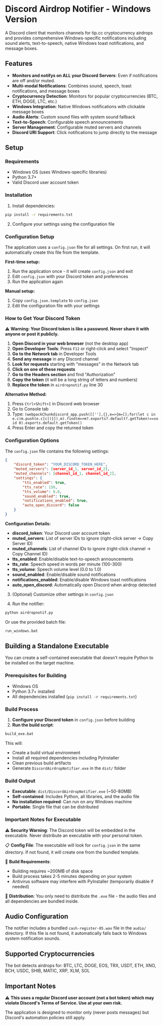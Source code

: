 # Discord Airdrop Notifier - Windows Version

A Discord client that monitors channels for tip.cc cryptocurrency airdrops and provides comprehensive Windows-specific notifications including sound alerts, text-to-speech, native Windows toast notifications, and message boxes.

## Features

- **Monitors and notifys on ALL your Discord Servers**: Even if notifications are off and/or muted.
- **Multi-modal Notifications**: Combines sound, speech, toast notifications, and message boxes
- **Cryptocurrency Detection**: Monitors for popular cryptocurrencies (BTC, ETH, DOGE, LTC, etc.)
- **Windows Integration**: Native Windows notifications with clickable message boxes
- **Audio Alerts**: Custom sound files with system sound fallback
- **Text-to-Speech**: Configurable speech announcements
- **Server Management**: Configurable muted servers and channels
- **Discord URI Support**: Click notifications to jump directly to the message

## Setup

### Requirements
- Windows OS (uses Windows-specific libraries)
- Python 3.7+ 
- Valid Discord user account token

### Installation

1. Install dependencies:
```bash
pip install -r requirements.txt
```

2. Configure your settings using the configuration file

### Configuration Setup

The application uses a `config.json` file for all settings. On first run, it will automatically create this file from the template.

**First-time setup:**
1. Run the application once - it will create `config.json` and exit
2. Edit `config.json` with your Discord token and preferences
3. Run the application again

**Manual setup:**
1. Copy `config.json.template` to `config.json`
2. Edit the configuration file with your settings

### How to Get Your Discord Token

⚠️ **Warning: Your Discord token is like a password. Never share it with anyone or post it publicly.**

1. **Open Discord in your web browser** (not the desktop app)
2. **Open Developer Tools**: Press `F12` or right-click and select "Inspect"
3. **Go to the Network tab** in Developer Tools
4. **Send any message** in any Discord channel
5. **Look for requests** starting with "messages" in the Network tab
6. **Click on one of these requests**
7. **Go to the Headers section** and find "Authorization"
8. **Copy the token** (it will be a long string of letters and numbers)
9. **Replace the token** in `airdropnotif.py` line 30

**Alternative Method:**
1. Press `Ctrl+Shift+I` in Discord web browser
2. Go to Console tab
3. Type: `(webpackChunkdiscord_app.push([[''],{},e=>{m=[];for(let c in e.c)m.push(e.c[c])}]),m).find(m=>m?.exports?.default?.getToken!==void 0).exports.default.getToken()`
4. Press Enter and copy the returned token

### Configuration Options

The `config.json` file contains the following settings:

```json
{
    "discord_token": "YOUR_DISCORD_TOKEN_HERE",
    "muted_servers": [server_id_1, server_id_2],
    "muted_channels": [channel_id_1, channel_id_2],
    "settings": {
        "tts_enabled": true,
        "tts_rate": 150,
        "tts_volume": 0.8,
        "sound_enabled": true,
        "notifications_enabled": true,
        "auto_open_discord": false
    }
}
```

**Configuration Details:**
- **discord_token**: Your Discord user account token
- **muted_servers**: List of server IDs to ignore (right-click server → Copy Server ID)
- **muted_channels**: List of channel IDs to ignore (right-click channel → Copy Channel ID)
- **tts_enabled**: Enable/disable text-to-speech announcements
- **tts_rate**: Speech speed in words per minute (100-300)
- **tts_volume**: Speech volume level (0.0 to 1.0)
- **sound_enabled**: Enable/disable sound notifications
- **notifications_enabled**: Enable/disable Windows toast notifications
- **auto_open_discord**: Automatically open Discord when airdrop detected

3. (Optional) Customize other settings in `config.json`

4. Run the notifier:
```bash
python airdropnotif.py
```

Or use the provided batch file:
```bash
run_windows.bat
```

## Building a Standalone Executable

You can create a self-contained executable that doesn't require Python to be installed on the target machine.

### Prerequisites for Building
- Windows OS
- Python 3.7+ installed
- All dependencies installed (`pip install -r requirements.txt`)

### Build Process

1. **Configure your Discord token** in `config.json` before building
2. **Run the build script**:
```bash
build_exe.bat
```

This will:
- Create a build virtual environment
- Install all required dependencies including PyInstaller
- Clean previous build artifacts
- Generate `DiscordAirdropNotifier.exe` in the `dist/` folder

### Build Output

- **Executable**: `dist/DiscordAirdropNotifier.exe` (~50-80MB)
- **Self-contained**: Includes Python, all libraries, and the audio file
- **No installation required**: Can run on any Windows machine
- **Portable**: Single file that can be distributed

### Important Notes for Executable

⚠️ **Security Warning**: The Discord token will be embedded in the executable. Never distribute an executable with your personal token.

📋 **Config File**: The executable will look for `config.json` in the same directory. If not found, it will create one from the bundled template.

🔧 **Build Requirements**:
- Building requires ~200MB of disk space
- Build process takes 2-5 minutes depending on your system
- Antivirus software may interfere with PyInstaller (temporarily disable if needed)

📁 **Distribution**: You only need to distribute the `.exe` file - the audio files and all dependencies are bundled inside.

## Audio Configuration

The notifier includes a bundled `cash-register-05.wav` file in the `audio/` directory. If this file is not found, it automatically falls back to Windows system notification sounds.

## Supported Cryptocurrencies

The bot detects airdrops for: BTC, LTC, DOGE, EOS, TRX, USDT, ETH, XNO, BCH, USDC, SHIB, MATIC, XRP, XLM, SOL

## Important Notes

⚠️ **This uses a regular Discord user account (not a bot token) which may violate Discord's Terms of Service. Use at your own risk.**

The application is designed to monitor only (never posts messages) but Discord's automation policies still apply.
